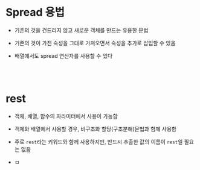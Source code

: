 # Spread 용법

- 기존의 것을 건드리지 않고 새로운 객체를 만드는 유용한 문법

- 기존의 것이 가진 속성을 그대로 가져오면서 속성을 추가로 삽입할 수 있음

- 배열에서도 spread 연산자를 사용할 수 있다

<br><br>

# rest

- 객체, 배열, 함수의 파라미터에서 사용이 가능함

- 객체와 배열에서 사용할 경우, 비구조화 할당(구조분해)문법과 함께 사용함

- 주로 `rest`라는 키워드와 함께 사용하지만, 반드시 추출한 값의 이름이 `rest`일 필요는 없음

- ㅁ
